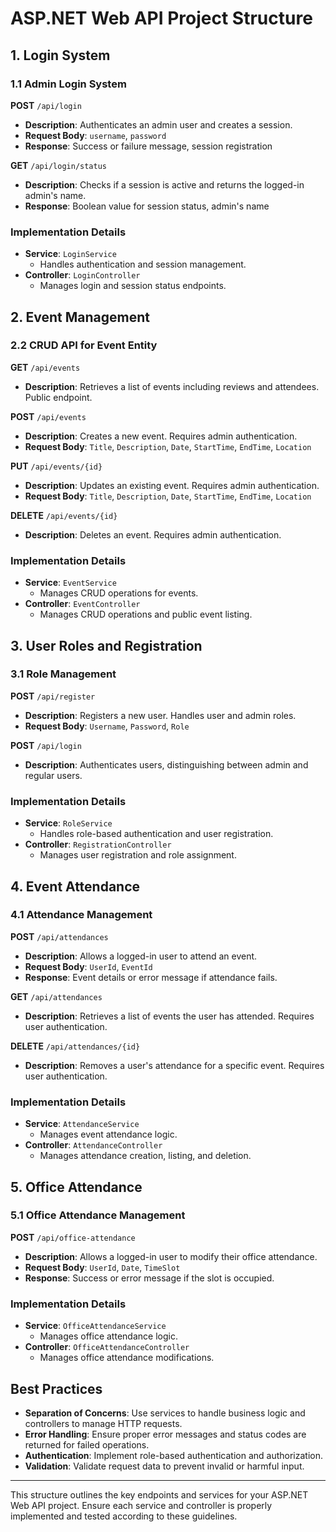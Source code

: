 # ASP.NET Web API Project Structure

## 1. Login System

### 1.1 Admin Login System

**POST** `/api/login`

- **Description**: Authenticates an admin user and creates a session.
- **Request Body**: `username`, `password`
- **Response**: Success or failure message, session registration

**GET** `/api/login/status`

- **Description**: Checks if a session is active and returns the logged-in admin's name.
- **Response**: Boolean value for session status, admin's name

### Implementation Details

- **Service**: `LoginService`
  - Handles authentication and session management.
- **Controller**: `LoginController`
  - Manages login and session status endpoints.

## 2. Event Management

### 2.2 CRUD API for Event Entity

**GET** `/api/events`

- **Description**: Retrieves a list of events including reviews and attendees. Public endpoint.

**POST** `/api/events`

- **Description**: Creates a new event. Requires admin authentication.
- **Request Body**: `Title`, `Description`, `Date`, `StartTime`, `EndTime`, `Location`

**PUT** `/api/events/{id}`

- **Description**: Updates an existing event. Requires admin authentication.
- **Request Body**: `Title`, `Description`, `Date`, `StartTime`, `EndTime`, `Location`

**DELETE** `/api/events/{id}`

- **Description**: Deletes an event. Requires admin authentication.

### Implementation Details

- **Service**: `EventService`
  - Manages CRUD operations for events.
- **Controller**: `EventController`
  - Manages CRUD operations and public event listing.

## 3. User Roles and Registration

### 3.1 Role Management

**POST** `/api/register`

- **Description**: Registers a new user. Handles user and admin roles.
- **Request Body**: `Username`, `Password`, `Role`

**POST** `/api/login`

- **Description**: Authenticates users, distinguishing between admin and regular users.

### Implementation Details

- **Service**: `RoleService`
  - Handles role-based authentication and user registration.
- **Controller**: `RegistrationController`
  - Manages user registration and role assignment.

## 4. Event Attendance

### 4.1 Attendance Management

**POST** `/api/attendances`

- **Description**: Allows a logged-in user to attend an event.
- **Request Body**: `UserId`, `EventId`
- **Response**: Event details or error message if attendance fails.

**GET** `/api/attendances`

- **Description**: Retrieves a list of events the user has attended. Requires user authentication.

**DELETE** `/api/attendances/{id}`

- **Description**: Removes a user's attendance for a specific event. Requires user authentication.

### Implementation Details

- **Service**: `AttendanceService`
  - Manages event attendance logic.
- **Controller**: `AttendanceController`
  - Manages attendance creation, listing, and deletion.

## 5. Office Attendance

### 5.1 Office Attendance Management

**POST** `/api/office-attendance`

- **Description**: Allows a logged-in user to modify their office attendance.
- **Request Body**: `UserId`, `Date`, `TimeSlot`
- **Response**: Success or error message if the slot is occupied.

### Implementation Details

- **Service**: `OfficeAttendanceService`
  - Manages office attendance logic.
- **Controller**: `OfficeAttendanceController`
  - Manages office attendance modifications.

## Best Practices

- **Separation of Concerns**: Use services to handle business logic and controllers to manage HTTP requests.
- **Error Handling**: Ensure proper error messages and status codes are returned for failed operations.
- **Authentication**: Implement role-based authentication and authorization.
- **Validation**: Validate request data to prevent invalid or harmful input.

---

This structure outlines the key endpoints and services for your ASP.NET Web API project. Ensure each service and controller is properly implemented and tested according to these guidelines.
